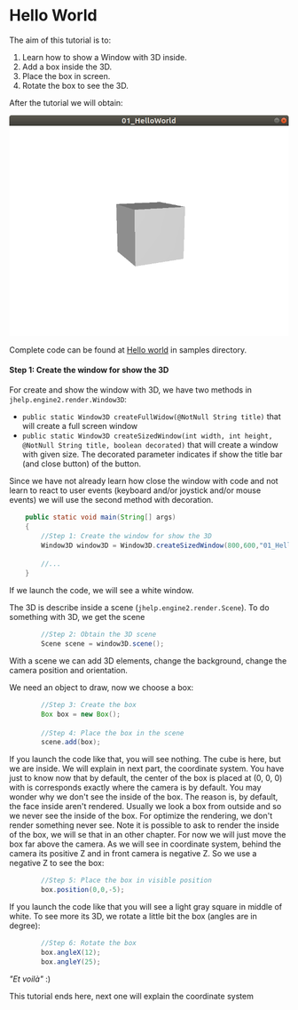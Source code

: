 # Hello World

The aim of this tutorial is to:
1. Learn how to show a Window with 3D inside.
2. Add a box inside the 3D.
3. Place the box in screen.
4. Rotate the box to see the 3D.

After the tutorial we will obtain:

![01_HelloWorld](images/01_HelloWorld.png)

Complete code can be found at [Hello world](../../samples/jhelp/engine2/tutorials/HelloWorld.java)
in samples directory.

#### Step 1: Create the window for show the 3D

For create and show the window with 3D, we have two methods in `jhelp.engine2.render.Window3D`:
* `public static Window3D createFullWidow(@NotNull String title)`
  that will create a full screen window
* `public static Window3D createSizedWindow(int width, int height, @NotNull String title, boolean decorated)`
  that will create a window with given size. The decorated parameter
  indicates if show the title bar (and close button) of the button.

Since we have not already learn how close the window with code and not
learn to react to user events (keyboard and/or joystick and/or mouse events)
we will use the second method with decoration.

````java
    public static void main(String[] args)
    {
        //Step 1: Create the window for show the 3D
        Window3D window3D = Window3D.createSizedWindow(800,600,"01_HelloWorld", true);

        //...
    }
````

If we launch the code, we will see a white window.

The 3D is describe inside a scene (`jhelp.engine2.render.Scene`).
To do something with 3D, we get the scene

````java
        //Step 2: Obtain the 3D scene
        Scene scene = window3D.scene();
````

With a scene we can add 3D elements, change the background,
change the camera position and orientation.

We need an object to draw, now we choose a box:

````java
        //Step 3: Create the box
        Box box = new Box();

        //Step 4: Place the box in the scene
        scene.add(box);
````

If you launch the code like that, you will see nothing.
The cube is here, but we are inside. We will explain in next part,
the coordinate system. You have just to know now that by default,
the center of the box is placed at (0, 0, 0) with is corresponds exactly
where the camera is by default.
You may wonder why we don't see the inside of the box. The reason is, by
default, the face inside aren't rendered. Usually we look a box from outside
and so we never see the inside of the box. For optimize the rendering,
we don't render something never see. Note it is possible to ask to render
the inside of the box, we will se that in an other chapter.
For now we will just move the box far above the camera.
As we will see in coordinate system, behind the camera its positive Z and
in front camera is negative Z. So we use a negative Z to see the box:

````java
        //Step 5: Place the box in visible position
        box.position(0,0,-5);
````

If you launch the code like that you will see a light gray square in middle of white.
To see more  its 3D, we rotate a little bit the box (angles are in degree):

````java
        //Step 6: Rotate the box
        box.angleX(12);
        box.angleY(25);
````

*"Et voilà"* :)

This tutorial ends here, next one will explain the coordinate system